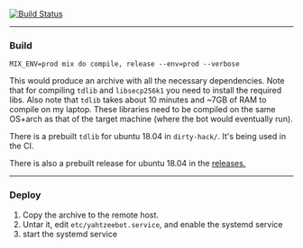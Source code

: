 [![Build Status](https://semaphoreci.com/api/v1/syfgkjasdkn/yahtzeebot/branches/master/badge.svg)](https://semaphoreci.com/syfgkjasdkn/yahtzeebot)

---

### Build

`MIX_ENV=prod mix do compile, release --env=prod --verbose`

This would produce an archive with all the necessary dependencies. Note that for compiling `tdlib` and `libsecp256k1` you need to install the required libs. Also note that `tdlib` takes about 10 minutes and ~7GB of RAM to compile on my laptop. These libraries need to be compiled on the same OS+arch as that of the target machine (where the bot would eventually run).

There is a prebuilt `tdlib` for ubuntu 18.04 in `dirty-hack/`. It's being used in the CI.

There is also a prebuilt release for ubuntu 18.04 in the [releases.](https://github.com/syfgkjasdkn/yahtzeebot/releases)

---

### Deploy

1. Copy the archive to the remote host.
2. Untar it, edit `etc/yahtzeebot.service`, and enable the systemd service
3. start the systemd service
